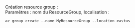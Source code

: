 Création resource group :  
Paramêtres : nom du ResourceGroup, localisation :  

```console  
az group create --name MyResourceGroup --location eastus
```

